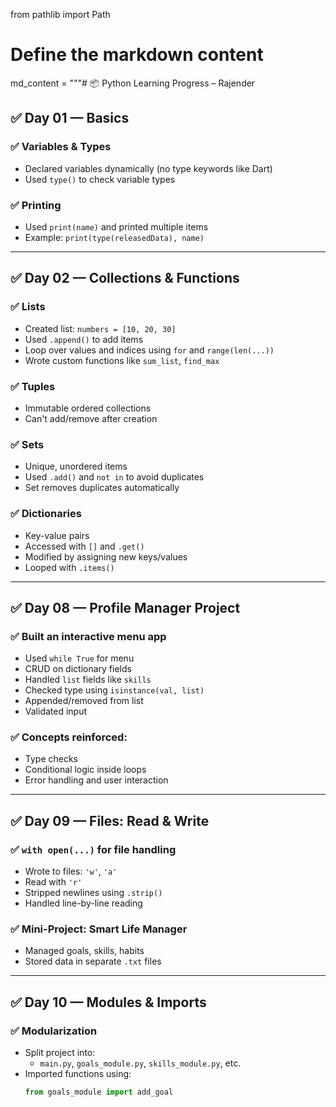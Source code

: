 from pathlib import Path

# Define the markdown content

md_content = """# 📦 Python Learning Progress – Rajender

## ✅ Day 01 — Basics

### ✅ Variables & Types

- Declared variables dynamically (no type keywords like Dart)
- Used `type()` to check variable types

### ✅ Printing

- Used `print(name)` and printed multiple items
- Example: `print(type(releasedData), name)`

---

## ✅ Day 02 — Collections & Functions

### ✅ Lists

- Created list: `numbers = [10, 20, 30]`
- Used `.append()` to add items
- Loop over values and indices using `for` and `range(len(...))`
- Wrote custom functions like `sum_list`, `find_max`

### ✅ Tuples

- Immutable ordered collections
- Can't add/remove after creation

### ✅ Sets

- Unique, unordered items
- Used `.add()` and `not in` to avoid duplicates
- Set removes duplicates automatically

### ✅ Dictionaries

- Key-value pairs
- Accessed with `[]` and `.get()`
- Modified by assigning new keys/values
- Looped with `.items()`

---

## ✅ Day 08 — Profile Manager Project

### ✅ Built an interactive menu app

- Used `while True` for menu
- CRUD on dictionary fields
- Handled `list` fields like `skills`
- Checked type using `isinstance(val, list)`
- Appended/removed from list
- Validated input

### ✅ Concepts reinforced:

- Type checks
- Conditional logic inside loops
- Error handling and user interaction

---

## ✅ Day 09 — Files: Read & Write

### ✅ `with open(...)` for file handling

- Wrote to files: `'w'`, `'a'`
- Read with `'r'`
- Stripped newlines using `.strip()`
- Handled line-by-line reading

### ✅ Mini-Project: Smart Life Manager

- Managed goals, skills, habits
- Stored data in separate `.txt` files

---

## ✅ Day 10 — Modules & Imports

### ✅ Modularization

- Split project into:
  - `main.py`, `goals_module.py`, `skills_module.py`, etc.
- Imported functions using:
  ```python
  from goals_module import add_goal
  ```
